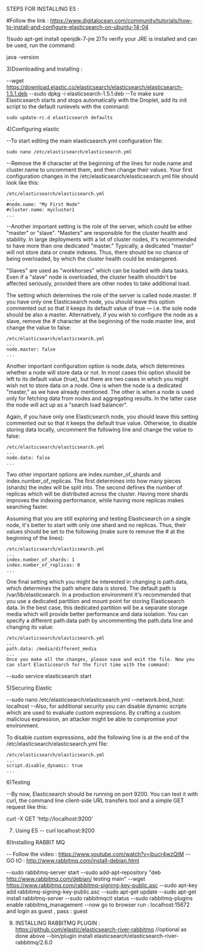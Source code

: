 STEPS FOR INSTALLING ES :

#Follow the link : https://www.digitalocean.com/community/tutorials/how-to-install-and-configure-elasticsearch-on-ubuntu-14-04

1)sudo apt-get install openjdk-7-jre
2)To verify your JRE is installed and can be used, run the command:

java -version

3)Downloading and installing : 

--wget https://download.elastic.co/elasticsearch/elasticsearch/elasticsearch-1.5.1.deb
--sudo dpkg -i elasticsearch-1.5.1.deb
--To make sure Elasticsearch starts and stops automatically with the Droplet, add its init script to the default runlevels with the command:

	sudo update-rc.d elasticsearch defaults

4)Configuring elastic

--To start editing the main elasticsearch.yml configuration file:

	sudo nano /etc/elasticsearch/elasticsearch.yml

--Remove the # character at the beginning of the lines for node.name and cluster.name to uncomment them, and then change their values. Your first configuration changes in the /etc/elasticsearch/elasticsearch.yml file should look like this:

	/etc/elasticsearch/elasticsearch.yml
	...
	#node.name: "My First Node"
	#cluster.name: mycluster1
	...

--Another important setting is the role of the server, which could be either "master" or "slave". "Masters" are responsible for the cluster health and stability. In large deployments with a lot of cluster nodes, it's recommended to have more than one dedicated "master." Typically, a dedicated "master" will not store data or create indexes. Thus, there should be no chance of being overloaded, by which the cluster health could be endangered.

"Slaves" are used as "workhorses" which can be loaded with data tasks. Even if a "slave" node is overloaded, the cluster health shouldn't be affected seriously, provided there are other nodes to take additional load.

The setting which determines the role of the server is called node.master. If you have only one Elasticsearch node, you should leave this option commented out so that it keeps its default value of true — i.e. the sole node should be also a master. Alternatively, if you wish to configure the node as a slave, remove the # character at the beginning of the node.master line, and change the value to false:

	/etc/elasticsearch/elasticsearch.yml
	...
	node.master: false
	...
Another important configuration option is node.data, which determines whether a node will store data or not. In most cases this option should be left to its default value (true), but there are two cases in which you might wish not to store data on a node. One is when the node is a dedicated "master," as we have already mentioned. The other is when a node is used only for fetching data from nodes and aggregating results. In the latter case the node will act up as a "search load balancer".

Again, if you have only one Elasticsearch node, you should leave this setting commented out so that it keeps the default true value. Otherwise, to disable storing data locally, uncomment the following line and change the value to false:

	/etc/elasticsearch/elasticsearch.yml
	...
	node.data: false
	...
Two other important options are index.number_of_shards and index.number_of_replicas. The first determines into how many pieces (shards) the index will be split into. The second defines the number of replicas which will be distributed across the cluster. Having more shards improves the indexing performance, while having more replicas makes searching faster.

Assuming that you are still exploring and testing Elasticsearch on a single node, it's better to start with only one shard and no replicas. Thus, their values should be set to the following (make sure to remove the # at the beginning of the lines):

	/etc/elasticsearch/elasticsearch.yml
	...
	index.number_of_shards: 1
	index.number_of_replicas: 0
	...
One final setting which you might be interested in changing is path.data, which determines the path where data is stored. The default path is /var/lib/elasticsearch. In a production environment it's recommended that you use a dedicated partition and mount point for storing Elasticsearch data. In the best case, this dedicated partition will be a separate storage media which will provide better performance and data isolation. You can specify a different path.data path by uncommenting the path.data line and changing its value:

	/etc/elasticsearch/elasticsearch.yml
	...
	path.data: /media/different_media
	...
	Once you make all the changes, please save and exit the file. Now you can start Elasticsearch for the first time with the command:

--sudo service elasticsearch start


5)Securing Elastic

--sudo nano /etc/elasticsearch/elasticsearch.yml
--network.bind_host: localhost
--Also, for additional security you can disable dynamic scripts which are used to evaluate custom expressions. By crafting a custom malicious expression, an attacker might be able to compromise your environment.

To disable custom expressions, add the following line is at the end of the /etc/elasticsearch/elasticsearch.yml file:

	/etc/elasticsearch/elasticsearch.yml
	...
	script.disable_dynamic: true
	...


6)Testing

--By now, Elasticsearch should be running on port 9200. You can test it with curl, the command line client-side URL transfers tool and a simple GET request like this:

curl -X GET 'http://localhost:9200'

7) Using ES
-- curl localhost:9200

8)Installing RABBIT MQ

-- Follow the video : https://www.youtube.com/watch?v=jbucr4wzQtM
-- GO tO : http://www.rabbitmq.com/install-debian.html

--sudo rabbitmq-server start
--sudo add-apt-repository "deb http://www.rabbitmq.com/debian/ testing main"
--wget https://www.rabbitmq.com/rabbitmq-signing-key-public.asc
--sudo apt-key add rabbitmq-signing-key-public.asc
--sudo apt-get update
--sudo apt-get install rabbitmq-server
--sudo rabbitmqctl status
--sudo rabbitmq-plugins enable rabbitmq_management
--now go to browser run : localhost:15672 and login as guest , pass : guest

9) INSTALLING RABBITMQ PLUGIN : https://github.com/elastic/elasticsearch-river-rabbitmq  //optional as done above
--bin/plugin install elasticsearch/elasticsearch-river-rabbitmq/2.6.0


